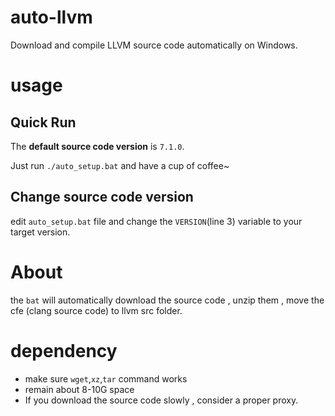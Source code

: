 # auto-llvm
Download and compile LLVM source code automatically on Windows.

# usage

## Quick Run
The **default source code version** is `7.1.0`.

Just run `./auto_setup.bat` and have a cup of coffee~


## Change source code version
edit `auto_setup.bat` file and change the `VERSION`(line 3) variable to your target version.



# About

the `bat` will automatically download the source code , unzip them , move the cfe (clang source code) to llvm src folder.

# dependency
- make sure `wget`,`xz`,`tar` command works
- remain about 8-10G space
- If you download the source code slowly , consider a proper proxy.

